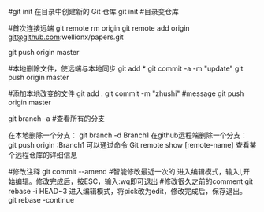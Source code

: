 #git init 在目录中创建新的 Git 仓库
git init #目录变仓库

#首次连接远端
git remote rm origin
git remote add origin git@github.com:wellionx/papers.git


git push origin master

#本地删除文件，使远端与本地同步
git add *
git commit -a -m "update"
git push origin master

#添加本地改变的文件
git add .
git commit -m "zhushi" #message
git push origin master


git branch -a #查看所有的分支

在本地删除一个分支： git branch -d Branch1
在github远程端删除一个分支： git push origin :Branch1 
可以通过命令 Git remote show [remote-name] 查看某个远程仓库的详细信息

#修改注释
git commit --amend #智能修改最近一次的
进入编辑模式，输入i,开始编辑。修改完成后，按ESC，输入:wq即可退出
#修改很久之前的comment
git rebase -i HEAD~3
进入编辑模式，将pick改为edit，修改完成后，保存退出。
git rebase -continue
